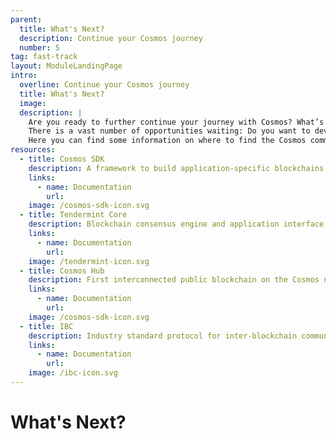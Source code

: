 ```yaml
---
parent:
  title: What's Next?
  description: Continue your Cosmos journey
  number: 5
tag: fast-track
layout: ModuleLandingPage
intro:
  overline: Continue your Cosmos journey
  title: What's Next?
  image: 
  description: |
    Are you ready to further continue your journey with Cosmos? What’s next? <br/><br/>
    There is a vast number of opportunities waiting: Do you want to develop your own application-specific blockchain? Or, contribute to the SDK development? <br/><br/>
    Here you can find some information on where to find the Cosmos community, a contact form, and information on the grants program to help you navigate your journey.
resources:
  - title: Cosmos SDK
    description: A framework to build application-specific blockchains
    links:
      - name: Documentation
        url: 
    image: /cosmos-sdk-icon.svg
  - title: Tendermint Core
    description: Blockchain consensus engine and application interface
    links:
      - name: Documentation
        url: 
    image: /tendermint-icon.svg
  - title: Cosmos Hub
    description: First interconnected public blockchain on the Cosmos network
    links:
      - name: Documentation
        url: 
    image: /cosmos-sdk-icon.svg
  - title: IBC
    description: Industry standard protocol for inter-blockchain communication
    links:
      - name: Documentation
        url: 
    image: /ibc-icon.svg
---
```


# What's Next?
